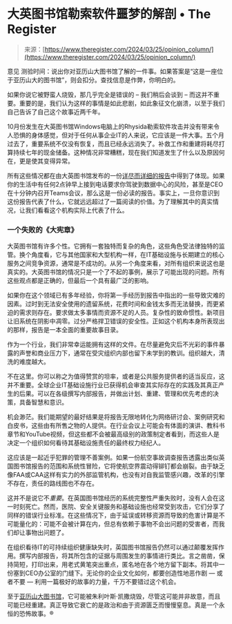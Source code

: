 <!--yml

类别：未分类

日期：2024-05-29 12:38:57

-->

# 大英图书馆勒索软件噩梦的解剖 • The Register

> 来源：[https://www.theregister.com/2024/03/25/opinion_column/](https://www.theregister.com/2024/03/25/opinion_column/)

意见 测验时间：说出你对亚历山大图书馆了解的一件事。如果答案是“这是一座位于亚历山大的图书馆”，则会扣分。查找信息是作弊，你明白的。

如果你说它被野蛮人烧毁，那几乎完全是错误的 – 我们稍后会谈到 – 而这并不重要。重要的是，我们认为这样的事情是如此悲剧，如此象征文化崩溃，以至于我们自己告诉了自己这个故事近两千年。

10月份发生在大英图书馆Windows电脑上的Rhysida勒索软件攻击并没有带来令人恐惧的身体感觉，但对于任何从事企业IT的人来说，它应该是一件大事。五个月过去了，重要系统不仅没有恢复，而且已经永远消失了。补救工作和重建将耗尽打算持续七年的现金储备。这种情况非常糟糕，现在我们知道发生了什么以及原因何在，更是使其变得异常。

所有这些情况都在由大英图书馆发布的一份[详尽而详细的报告](https://www.theregister.com/2024/03/11/british_library_slaps_the_cloud/)中得到了体现。如果你的生活中有任何2点钟早上接到电话要求你驾驶到数据中心的风险，甚至是CEO在十分钟内召开Teams会议，那么这是一份必读的报告。事实上，一旦你意识到这份报告代表了什么，它就远远超过了一篇阅读的价值。为了理解其中的真实情况，让我们看看这个机构实际上代表了什么。

### 一个失败的《大宪章》

大英图书馆有许多个性。它拥有一套独特而复杂的角色，这些角色受法律独特的监管。换个角度看，它与其他国家和大型机构一样，在IT基础设施与长期建立的核心服务之间竞争资源，通常是不成功的。从另一个角度来看，对所有组织来说这也是真实的。大英图书馆的情况只是一个了不起的事例，展示了可能出现的问题。所有这些观点都是正确的，但最后一个具有最广泛的影响。

如果你在这个领域已有多年经验，你将第一手经历到报告中指出的一些导致灾难的因素。过时到无法安全使用的遗留系统，花费时间和金钱太多而无法替换，而更紧迫的需求则存在。要求做太多事情而资源不足的人员。复杂性的致命惯性。新项目让旧系统在阴影中凋零。过分严格捍卫错误的安全性。正如这个机构本身所表现出的那样，报告是一本全面的重要故事目录。

作为一个行业，我们非常幸运能拥有这样的文件。在尽量避免灾后不光彩的事件暴露的声誉和商业压力下，通常在受灾组织内部也留下未学到的教训。组织越大，清洗的难度越大。

不在这里。你可以称之为值得赞赏的坦率，或者是公共服务提供者的适当反应，这并不重要。全球企业IT基础设施行业已获得机会审查其实际存在的实践及其真正产生的后果。可以在各级撰写内部报告，并做出计划、重建、管理和优先考虑的决策，具备智慧和意识。

机会渺茫。我们能期望的最好结果是将报告无限地转化为网络研讨会、案例研究和白皮书，这些由有所售之物的人提供。在行业会议上可能会有体面的演讲、教科书章节和YouTube视频，但这些都不会被最高级别的政策制定者看到，而这些人是决定一个组织如何看待其基础设施责任的最终权力经纪人。

这应该是一起近乎犯罪的管理不善案例。如果一份航空事故调查报告透露出类似英国图书馆报告的范围和系统性冒险，它将使航空界震动得铆钉都会崩裂。由于缺乏像FAA或CAA这样有实力的外部监管机构，也没有对自我监管感兴趣，改革的引擎不存在，责任的路线图也不存在。

这并不是说它不*重要*。在英国图书馆经历的系统完整性严重失败时，没有人会在这一时刻死亡。然而，医院、安全关键服务和基础设施也经常受到攻击，它们分享了同样的错误行业标准。在这些情况下，由于延误或转移资源而导致的危害计算是不可能量化的：可能不会被计算在内，但总有依赖于事物不会出问题的受害者，而我们却让事物出问题了。

在组织看待IT的可持续组织健康缺失时，英国图书馆报告仍然可以通过颠覆发挥作用。撰写内部报告，将其所包含的证据与周围发生的事情进行类比。言之凿凿，保持简短，打印出来，用老式黄笔突出重点，匿名地在各个地方留下副本。将其中一份塞到CEO办公室的门缝下。无论你的企业文化如何，都要创造性地恶作剧 — 或者不要 — 利用一篇极好的故事的力量，千万不要错过这个机会。

至于[亚历山大图书馆](https://zh.wikipedia.org/wiki/%E4%BA%9A%E5%8E%86%E5%A4%A7%E5%9B%BE%E4%B9%A6%E9%A6%86)，它可能被朱利叶斯·凯撒烧毁，尽管这可能并非故意，而且可能已经重建。真正导致它衰亡的是政治和由于资源匮乏而慢慢窒息。真是一个永恒的恐怖故事。®
